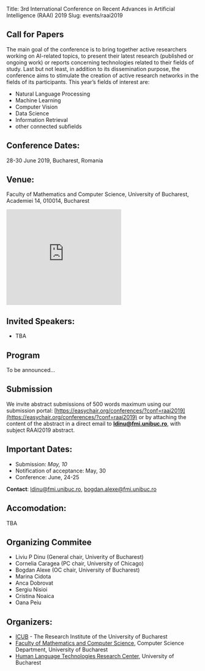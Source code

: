 Title: 3rd International Conference on Recent Advances in Artificial Intelligence (RAAI) 2019
Slug: events/raai2019

## Call for Papers
The main goal of the conference is to bring together active researchers working on AI-related topics, to present their latest research (published or ongoing work) or reports concerning technologies related to their fields of study. Last but not least, in addition to its dissemination purpose, the conference aims to stimulate the creation of active research networks in the fields of its participants. This year’s fields of interest are:  

- Natural Language Processing
- Machine Learning
- Computer Vision
- Data Science
- Information Retrieval
- other connected subfields

## Conference Dates:
28-30 June 2019, Bucharest, Romania

## Venue:
Faculty of Mathematics and Computer Science, University of Bucharest, Academiei 14, 010014, Bucharest
<iframe src="https://www.google.com/maps/embed?pb=!1m18!1m12!1m3!1d2848.888727451981!2d26.099479051137763!3d44.43544467899961!2m3!1f0!2f0!3f0!3m2!1i1024!2i768!4f13.1!3m3!1m2!1s0x0%3A0x493984726f0235f9!2sFacultatea+de+Matematic%C4%83+%C8%99i+Informatic%C4%83!5e0!3m2!1sro!2suk!4v1491084386385" width="300" height="250" frameborder="0" style="border:0" allowfullscreen></iframe>



## Invited Speakers:
- TBA

## Program
To be announced...

## Submission
We invite abstract submissions of 500 words maximum using our submission portal: [https://easychair.org/conferences/?conf=raai2019](https://easychair.org/conferences/?conf=raai2019) or by attaching the content of the abstract in a direct email to **ldinu@fmi.unibuc.ro**, with subject RAAI2019 abstract.

## Important Dates:

* Submission: *May, 10*
* Notification of acceptance: May, 30
* Conference:  June, 24-25

**Contact**: ldinu@fmi.unibuc.ro, bogdan.alexe@fmi.unibuc.ro

## Accomodation:
TBA
<!---A limited number of rooms are reserved by organizers at a preferential price at [Hotel Siqua](http://hotelsiqua.ro/home-en/) (price per room is 190 Lei) and [Hotel Boutique Old Town](http://hoteloldtown.ro/) (price per room is 75 Eur).
For Siqua Hotel, Please contact [Oana Peiu](mailto:oana.peiu@icub.unibuc.ro) and CC: [Liviu Dinu](mailto:ldinu@fmi.unibuc.ro).
For Hotel Boutique, please contact [Monica Petre](mailto:gm@hoteloldtown.ro), with subject RAAI 2018 accomodation.
-->

## Organizing Commitee
- Liviu P Dinu (General chair, Univerity of Bucharest)
- Cornelia Caragea (PC chair, University of Chicago)
- Bogdan Alexe (OC chair, University of Bucharest)
- Marina Cidota
- Anca Dobrovat
- Sergiu Nisioi
- Cristina Noaica
- Oana Peiu


## Organizers:
- [ICUB](http://icub.unibuc.ro/) - The Research Institute of the University of Bucharest
- [Faculty of Mathematics and Computer Science](http://fmi.unibuc.ro), Computer Science Department, University of Bucharest
- [Human Language Technologies Research Center](http://nlp.unibuc.ro/), University of Bucharest

